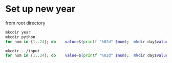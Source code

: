 # Set up new year

from root directory 

```bash
mkcdir year
mkcdir python
for num in {1..24}; do    value=$(printf "%02d" $num);  mkdir day$value;  done;

mkcdir ../input
for num in {1..24}; do    value=$(printf "%02d" $num);  mkdir day$value;  done;

```

